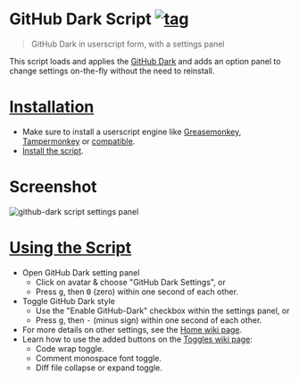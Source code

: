 # GitHub Dark Script [![tag](https://img.shields.io/github/tag/StylishThemes/GitHub-Dark-Script.svg)](https://github.com/StylishThemes/GitHub-Dark-Script/tags)
> GitHub Dark in userscript form, with a settings panel

This script loads and applies the [GitHub Dark](https://github.com/StylishThemes/GitHub-Dark) and adds an option panel to change settings on-the-fly without the need to reinstall.

# [Installation](https://github.com/StylishThemes/GitHub-Dark-Script/wiki/Install)

- Make sure to install a userscript engine like [Greasemonkey](https://addons.mozilla.org/en-US/firefox/addon/greasemonkey/), [Tampermonkey](https://chrome.google.com/webstore/detail/tampermonkey/dhdgffkkebhmkfjojejmpbldmpobfkfo) or [compatible](https://github.com/StylishThemes/GitHub-Dark-Script/wiki/Install).
- [Install the script](https://raw.githubusercontent.com/StylishThemes/GitHub-Dark-Script/master/github-dark-script.user.js).

# Screenshot

![github-dark script settings panel](https://cloud.githubusercontent.com/assets/136959/12854563/fdaf38bc-cbff-11e5-88b3-ceb8d1a19a9f.png)

# [Using the Script](https://github.com/StylishThemes/GitHub-Dark-Script/wiki)

* Open GitHub Dark setting panel
  * Click on avatar &amp; choose "GitHub Dark Settings", or
  * Press <kbd>g</kbd>, then <kbd>0</kbd> (zero) within one second of each other.
* Toggle GitHub Dark style
  * Use the "Enable GitHub-Dark" checkbox within the settings panel, or
  * Press <kbd>g</kbd>, then <kbd>-</kbd> (minus sign) within one second of each other.
* For more details on other settings, see the [Home wiki page](https://github.com/StylishThemes/GitHub-Dark-Script/wiki).
* Learn how to use the added buttons on the [Toggles wiki page](https://github.com/StylishThemes/GitHub-Dark-Script/wiki/Toggles):
  * Code wrap toggle.
  * Comment monospace font toggle.
  * Diff file collapse or expand toggle.
